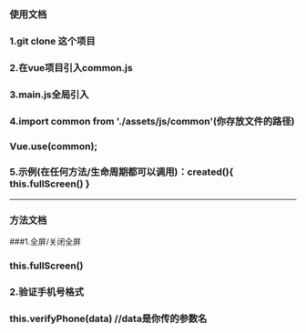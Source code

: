 ### 使用文档
### 1.git clone 这个项目
### 2.在vue项目引入common.js
### 3.main.js全局引入
### 4.import common from './assets/js/common'(你存放文件的路径)
###  Vue.use(common);
### 5.示例(在任何方法/生命周期都可以调用)：created(){ this.fullScreen() }

------------------------------------------------------------------------------
### 方法文档
###1.全屏/关闭全屏
### this.fullScreen()
### 2.验证手机号格式
### this.verifyPhone(data) //data是你传的参数名

